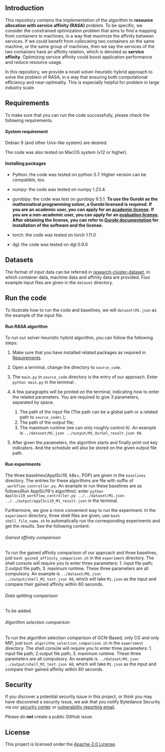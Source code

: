 ## Introduction

This repository contains the implementation of the algorithm to **resource allocation with service affinity (RASA)** 
problem. To be specific, we consider the constrained optimization problem that aims to find a mapping from containers
to machines, in a way that maximize the affinity between services. If we could benefit from collocating two containers
on the same machine, or the same group of machines, then we say the services of the two containers have an affinity 
relation, which is denoted as **service affinity**. Optimizing service affinity could boost application performance and
reduce resource usage. 

In this repository, we provide a novel solver-heuristic hybrid approach to solve the problem of RASA, in a way that 
ensuring both computational efficiency and near-optimality. This is especially helpful for problem in large industry 
scale.

## Requirements

To make sure that you can run the code successfully, please check the following requirements.

#### System requirement

Debian 9 (and other Unix-like system) are desired.

The code was also tested on MacOS system (v12 or higher).

#### Installing packages

- Python: the code was tested on python 3.7. Higher version can be compatible, too.

- numpy: the code was tested on numpy 1.23.4.
  
- gurobipy: the code was test on gurobipy 9.5.1.
  **To use the Gurobi as the mathematical programming solver, a Gurobi licensed is required. If you are an academic 
  user, you can apply for an [academic license](https://www.gurobi.com/academia/academic-program-and-licenses). If you 
  are a non-academic user, you can apply for an 
  [evaluation license](https://www.gurobi.com/downloads/request-an-evaluation-license/). After obtaining the license, 
  you can refer to [Gurobi documentation](https://www.gurobi.com/documentation/quickstart.html) for installation of 
  the software and the license.**

- torch: the code was tested on torch 1.11.0

- dgl: the code was tested on dgl 0.9.0

## Datasets

The format of input data can be referred in
[research-cluster-dataset](https://github.com/bytedance/research-cluster-dataset), in which container data, machine data 
and affinity data are provided. Four example input files are given in the `dataset` directory.

## Run the code

To illustrate how to run the code and baselines, we will `dataset\M1.json` as the example of the input file.

#### Run RASA algorithm
To run our solver-heuristic hybrid algorithm, you can follow the following steps:

1) Make sure that you have installed related packages as required in
   [Requirements](#Requirements).
2) Open a terminal, change the directory to `source_code`.
3) The `main.py` in `source_code` directory is the entry of our approach. Enter `python main.py` in the terminal .
4) A few paragraphs will be printed on the terminal, indicating how to enter the related parameters. You are required
to give 3 parameters, separated by space.
   1. The path of the input file (The path can be a global path or a related path to `source_code\` );
   2. The path of the output file;
   3. The maximum runtime (we can only roughly control it).
  An example is `../dataset/M1.json ../output/M1_OurSol_result.json 60`.
      
5) After given the parameters, the algorithm starts and finally print out key indicators. And the schedule will also
be stored on the given output file path.

#### Run experiments
The three baselines(ApplSci19, k8s+, POP) are given in the `baselines` directory. The entries for these algorithms are 
file with suffix of `_workflow_controller.py`. An example to run these baselines are as follows(Run ApplSci19's 
algorithm): enter `python ApplSci19_workflow_controller.py ../../dataset/M1.json ../../output/applSci19_M1_result.json` 
in the terminal.

Furthermore, we give a more convenient way to run the experiment. In the `experiment` directory, three shell files are 
given, use `bash shell_file_name.sh` to automatically run the corresponding experiments and get the results. See the 
following content:

###### Gained affinity comparison
To run the gained affinity comparison of our approach and three baselines, just `bash gained_affinity_comparison.sh` in 
the `experiment` directory. The shell console will require you to enter three parameters: 1. input file path; 2.output 
file path; 3. maximum runtime.  These three parameters are all compulsory. An example is 
`../dataset/M1.json ../output/shell_M1_test.json 60`, which will take `M1.json` as the input and compare their gained 
affinity within 60 seconds.

###### Data splitting comparison
To be added.

###### Algorithm selection comparison
To run the algorithm selection comparison of GCN-Based, only CG and only MIP, just `bash algorithm_selection_comparison.sh`
in the `experiment` directory. The shell console will require you to enter three parameters: 1. input file path; 
2.output file path; 3. maximum runtime.  These three parameters are all compulsory. An example is 
`../dataset/M1.json ../output/shell_M1_test.json 60`, which will take `M1.json` as the input and compare their gained 
affinity within 60 seconds.

## Security

If you discover a potential security issue in this project, or think you may
have discovered a security issue, we ask that you notify Bytedance Security 
via our [security center](https://security.bytedance.com/src) or
[vulnerability reporting email](sec@bytedance.com).

Please do **not** create a public GitHub issue.

## License

This project is licensed under the [Apache-2.0 License](LICENSE).
